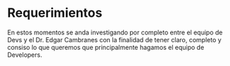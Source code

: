 # Requerimientos

En estos momentos se anda investigando por completo entre el equipo de Devs y el Dr. Edgar Cambranes con la finalidad de tener claro, completo y consiso lo que queremos que principalmente hagamos el equipo de Developers.